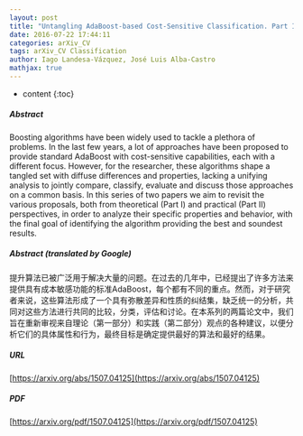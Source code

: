 ```yaml
---
layout: post
title: "Untangling AdaBoost-based Cost-Sensitive Classification. Part I: Theoretical Perspective"
date: 2016-07-22 17:44:11
categories: arXiv_CV
tags: arXiv_CV Classification
author: Iago Landesa-Vázquez, José Luis Alba-Castro
mathjax: true
---
```


* content
{:toc}

##### Abstract
Boosting algorithms have been widely used to tackle a plethora of problems. In the last few years, a lot of approaches have been proposed to provide standard AdaBoost with cost-sensitive capabilities, each with a different focus. However, for the researcher, these algorithms shape a tangled set with diffuse differences and properties, lacking a unifying analysis to jointly compare, classify, evaluate and discuss those approaches on a common basis. In this series of two papers we aim to revisit the various proposals, both from theoretical (Part I) and practical (Part II) perspectives, in order to analyze their specific properties and behavior, with the final goal of identifying the algorithm providing the best and soundest results.

##### Abstract (translated by Google)
提升算法已被广泛用于解决大量的问题。在过去的几年中，已经提出了许多方法来提供具有成本敏感功能的标准AdaBoost，每个都有不同的重点。然而，对于研究者来说，这些算法形成了一个具有弥散差异和性质的纠结集，缺乏统一的分析，共同对这些方法进行共同的比较，分类，评估和讨论。在本系列的两篇论文中，我们旨在重新审视来自理论（第一部分）和实践（第二部分）观点的各种建议，以便分析它们的具体属性和行为，最终目标是确定提供最好的算法和最好的结果。

##### URL
[https://arxiv.org/abs/1507.04125](https://arxiv.org/abs/1507.04125)

##### PDF
[https://arxiv.org/pdf/1507.04125](https://arxiv.org/pdf/1507.04125)

